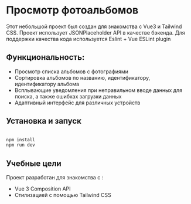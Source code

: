 # Просмотр фотоальбомов

Этот небольшой проект был создан для  знакомства с Vue3 и Tailwind CSS. Проект использует JSONPlaceholder API в качестве бэкенда. Для поддержки качества кода используется Eslint + Vue ESLint plugin

## Функциональность:
 
 - Просмотр списка альбомов с фотографиями
 - Сортировка альбомов по названию, идентификатору, идентификатору альбома
 - Всплывающие уведомления при неправильном вводе данных для поиска, а также ошибках загрузки данных
 - Адаптивный интерфейс для различных устройств

## Установка и запуск


```bash

npm install
npm run dev
```

## Учебные цели

Проект разработан для знакомства с :

- Vue 3 Composition API
- Стилизацией с помощью Tailwind CSS
